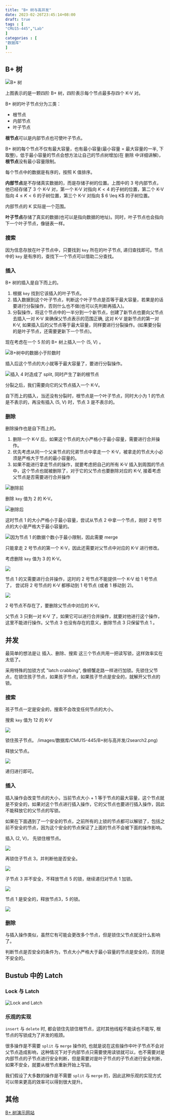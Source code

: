 ```yaml
---
title: "B+ 树与高并发"
date: 2023-02-26T23:45:14+08:00
draft: true
tags : [ 
"CMU15-445","Lab"
]
categories : [
"数据库"
]
---
```


## B+ 树

![B+ 树](/images/数据库/CMU15-445/B+树与高并发/BPlusTree.png)

上图表示的是一颗四阶 B+ 树，四阶表示每个节点最多存四个 K-V 对。

B+ 树的叶子节点分为三类：

- 根节点
- 内部节点
- 叶子节点

**根节点**可以是内部节点也可使叶子节点。

B+ 树的每个节点不仅有最大容量，也有最小容量(最小容量 = 最大容量的一半, 下取整)，低于最小容量的节点会想方法让自己的节点树增加(在 删除 中详细讲解)，**根节点**没有最小容量限制。

每个节点中的数据是有序的，按照 K 值排序。

**内部节点**是不存储真实数据的，而是存储子树的位置。上图中的 3 号内部节点，他已经存储了 3 个 K-V 对，第一个 K-V 对指向 $K < 4$ 的子树的位置，第二个 K-V 指向 $4 \leq K < 6$ 的子树位置，第三个 K-V 对指向 $ 6 \leq K$ 的子树位置。

内部节点的 K 实际是一个范围。

**叶子节点**存储了真实的数据(也可以是指向数据的地址)。同时，叶子节点也会指向下一个叶子节点，像链表一样。

### 搜索

因为信息存放在叶子节点中，只要找到 `key` 所在的叶子节点, 递归查找即可。节点中的 `key` 是有序的，查找下一个节点可以借助二分查找。

### 插入

B+ 树的插入是自下而上的。

1. 根据 `key` 找到它该插入的叶子节点。
2. 插入数据到这个叶子节点，判断这个叶子节点是否等于最大容量，若果是的话要进行分裂操作，否则什么也不做(也可以先判断再插入)。
3. 分裂操作，将这个节点中的一半分到一个新节点，创建了新节点也要向父节点去插入一对 K-V 来确保父节点表示的范围正确, 这对 K-V 是新节点的第一对 K-V, 如果插入后的父节点等于最大容量，同样要进行分裂操作。(如果要分裂的是叶子节点，还需要更新下一个节点)。

现在考虑在一个 5 阶的 B+ 树上插入一个 (5, V) 。

![B+树中的数据小于阶数时](/images/数据库/CMU15-445/B+树与高并发/insert1.png)

插入后这个节点的大小就等于最大容量了，要进行分裂操作。

![插入 4 时造成了 `split`, 同时产生了新的根节点](/images/数据库/CMU15-445/B+树与高并发/insert2.png)

分裂之后，我们需要向它的父节点插入一个 K-V。

自下而上的插入，当还没有分裂时，根节点是一个叶子节点，同时大小为 1 的节点是不表示的，再没有插入 (5, V) 时，节点 3 是不表示的。

### 删除

删除操作也是自下而上的。

1. 删除一个 K-V 后，如果这个节点的大小严格小于最小容量，需要进行合并操作。
2. 优先考虑从同一个父亲节点的兄弟节点中拿走一个 K-V，被拿走的节点大小必须是严格大于节点的最小容量的。
3. 如果不能进行拿走节点的操作，就要考虑把自己的所有 K-V 插入到周围的节点中，这个节点也就被删除了，对于它的父节点也要删除对应的 K-V, 接着考虑父节点是否需要进行合并操作

![删除前](/images/数据库/CMU15-445/B+树与高并发/insert2.png)

删除 `key` 值为 2 的 K-V。

![删除后](/images/数据库/CMU15-445/B+树与高并发/erase1.png)

这时节点 1 的大小严格小于最小容量，尝试从节点 2 中拿一个节点，刚好 2 号节点的大小是严格大于最小容量的。

![因为节点 1 的数据个数小于最小限制，因此需要 `merge`](/images/数据库/CMU15-445/B+树与高并发/erase2.png)

只能拿走 2 号节点的第一个 K-V，因此还需要对父节点中对应的 K-V 进行修改。

考虑删除 `key` 值为 3 的 K-V。

![](/images/数据库/CMU15-445/B+树与高并发/erase3.png)

节点 1 的又需要进行合并操作，这时的 2 号节点不能提供一个 K-V 给 1 号节点了， 尝试将 2 号节点的 K-V 都移动到 1 号节点 (或者 1 移动到 2)。

![](/images/数据库/CMU15-445/B+树与高并发/erase4.png)

2 号节点不存在了，要删除父节点中对应的 K-V。

父节点 3 只剩一对 K-V 了，如果它可以进行合并操作，就要对他进行这个操作，这里不能进行操作。父节点 3 也没有存在的意义，删除节点 3 只保留节点 1 。
## 并发 

最简单的想法是让 插入、删除、搜索 这三个节点共用一把读写锁，这样效率实在太低了。

采用特殊的加锁方式 "latch crabbing", 像螃蟹走路一样进行加锁。先锁住父节点，在锁住孩子节点，如果孩子节点，如果孩子节点是安全的，就解开父节点的锁。

### 搜索

孩子节点一定是安全的，搜索不会改变任何节点的大小。

搜索 `key` 值为 12 的 K-V

![](/images/数据库/CMU15-445/B+树与高并发/2search1.png)

锁住孩子节点。
![]()/images/数据库/CMU15-445/B+树与高并发/2search2.png)

释放父节点。

![](/images/数据库/CMU15-445/B+树与高并发/2search3.png)

递归进行即可。

### 插入

插入操作会改变节点的大小，当前节点大小 + 1 等于节点的最大容量，这个节点就是不安全的，如果对这个节点进行插入操作，它的父节点也要进行插入操作，因此不能释放它的父节点的写锁。

如果在下面遇到了一个安全的节点，之前所有的上锁的节点都可以解锁了，包括之前不安全的节点，因为这个安全的节点保证了上面的节点不会被下面的操作影响。

插入 (2, V)， 先锁住根节点。

![](/images/数据库/CMU15-445/B+树与高并发/2insert1.png)

再锁住子节点 3，并判断他是否安全。

![](/images/数据库/CMU15-445/B+树与高并发/2insert2.png)

子节点 3 并不安全，不释放节点 5 的锁，继续递归对节点 1 加锁。

![](/images/数据库/CMU15-445/B+树与高并发/2insert3.png)

节点 1 是安全的，释放节点3，5 的锁。

![](/images/数据库/CMU15-445/B+树与高并发/2insert4.png)

### 删除

与插入操作类似，虽然它有可能会更改多个节点，但是锁住父节点就没什么影响了。

判断节点是否安全的条件为，节点大小严格大于最小容量的节点是安全的，否则是不安全的。

## Bustub 中的 Latch

### Lock 与 Latch

![Lock and Latch](/images/数据库/CMU15-445/B+树与高并发/lock-latch.png)

### 乐观的实现

`insert` 与 `delete` 时, 都会锁住先锁住根节点，这时其他线程不能读也不能写, 根节点的写锁成为了并发的瓶颈。

很多操作是不需要 `split` 与 `merge` 操作的, 也就是说在这些操作中叶子节点不会对父节点造成影响，这种情况下对于内部节点只需要使用读锁就可以，也不需要对是内部节点的子节点进行安全判断，但是需要对是叶子节点的子节点进行安全判断，如果不安全，就要从根节点重新开始上写锁。

我们假设了大多数的操作是不需要 `split` 与 `merge` 的，因此这种乐观的实现方式可以带来更高的效率可以得到很大提升。

## 其他

[B+ 树演示网站](https://www.cs.usfca.edu/~galles/visualization/BPlusTree.html)
